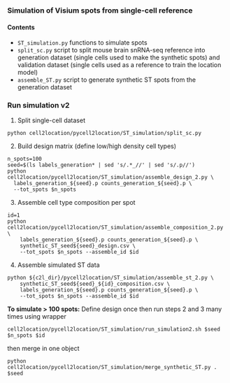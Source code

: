 ### Simulation of Visium spots from single-cell reference

#### Contents

- `ST_simulation.py` functions to simulate spots
- `split_sc.py` script to split mouse brain snRNA-seq reference into generation dataset (single cells used to make the synthetic spots) and validation dataset (single cells used as a reference to train the location model)
- `assemble_ST.py` script to generate synthetic ST spots from the generation dataset

### Run simulation v2

1. Split single-cell dataset
```
python cell2location/pycell2location/ST_simulation/split_sc.py
```

2. Build design matrix (define low/high density cell types)
```
n_spots=100
seed=$(ls labels_generation* | sed 's/.*_//' | sed 's/.p//')
python cell2location/pycell2location/ST_simulation/assemble_design_2.py \
  labels_generation_${seed}.p counts_generation_${seed}.p \
  --tot_spots $n_spots
```

3. Assemble cell type composition per spot
```
id=1
python cell2location/pycell2location/ST_simulation/assemble_composition_2.py \
    labels_generation_${seed}.p counts_generation_${seed}.p \
    synthetic_ST_seed${seed}_design.csv \
    --tot_spots $n_spots --assemble_id $id
```

4. Assemble simulated ST data
```
python ${c2l_dir}/pycell2location/ST_simulation/assemble_st_2.py \
    synthetic_ST_seed${seed}_${id}_composition.csv \
    labels_generation_${seed}.p counts_generation_${seed}.p \
    --tot_spots $n_spots --assemble_id $id
```

**To simulate > 100 spots:** Define design once then run steps 2 and 3 many times using wrapper 
```
cell2location/pycell2location/ST_simulation/run_simulation2.sh $seed $n_spots $id
```
then merge in one object
```
python cell2location/pycell2location/ST_simulation/merge_synthetic_ST.py . $seed
```


